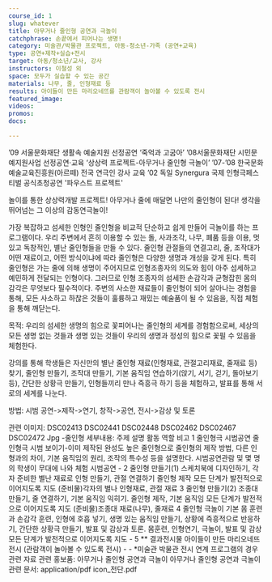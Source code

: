 ```yaml
---
course_id: 1
slug: whatever
title: 아무거나 줄인형 공연과 극놀이
catchphrase: 손끝에서 피어나는 생명!
category: 미술관/박물관 프로젝트, 아동-청소년-가족 (공연+교육)
type: 공연+제작+실습+전시
target: 아동/청소년/교사, 강사
instructors: 이철성 외
space: 모두가 실습할 수 있는 공간
materials: 나무, 줄, 인형재료 등
results: 아이들이 만든 마리오네뜨를 관람객이 놀아볼 수 있도록 전시
featured_image:
videos:
promos:
docs:

---
```


’09 서울문화재단 생활속 예술지원 선정공연 ‘죽억과 고굼아’ 
’08서울문화재단 시민문예지원사업 선정공연·교육 ‘상상력 프로젝트-아무거나 줄인형 극놀이’
’07-’08 한국문화예술교육진흥원(아르떼) 전국 연극인 강사 교육
’02 독일 Synergura 국제 인형극페스티벌 공식초청공연 '파우스트 프로젝트'

놀이를 통한 상상력개발 프로젝트!
아무거나 줄에 매달면 나만의 줄인형이 된다!
생각을 뛰어넘는 그 이상의 감동연극놀이!


가장 복잡하고 섬세한 인형인 줄인형을 비교적 단순하고 쉽게 만들어 극놀이를 하는 프로그램이다. 우리 주변에서 흔히 이용할 수 있는 돌, 사과조각, 나무, 폐품 등을 이용, 멋있고 독창적인, 별난 줄인형들을 만들 수 있다. 줄인형 관절들의 연결고리, 줄, 조작대가 어떤 재료이고, 어떤 방식이냐에 따라 줄인형은 다양한 생명과 개성을 갖게 된다. 특히 줄인형은 가는 줄에 의해 생명이 주어지므로 인형조종자의 의도와 힘이 아주 섬세하고 예민하게 전달되는 인형이다. 그러므로 인형 조종자의 섬세한 손감각과 균형잡힌 몸의 감각은 무엇보다 필수적이다. 주변의 사소한 재료들이 줄인형이 되어 살아나는 경험을 통해, 모든 사소하고 하찮은 것들이 훌륭하고 재밌는 예술품이 될 수 있음을, 직접 체험을 통해 깨닫는다.

목적: 
우리의 섬세한 생명의 힘으로 꽃피어나는 줄인형의 세계를 경험함으로써, 세상의 모든 생명 없는 것들과 생명 있는 것들이 우리의 생명과 정성의 힘으로 꽃필 수 있음을 체험한다.

강의를 통해 학생들은 자신만의 별난 줄인형 재료(인형재료, 관절고리재료, 줄재료 등) 찾기, 줄인형 만들기, 조작대 만들기, 기본 움직임 연습하기(앉기, 서기, 걷기, 돌아보기 등), 간단한 상황극 만들기, 인형들끼리 만나 즉흥극 하기 등을 체험하고, 발표를 통해 서로의 세계를 나눈다.

방법: 
시범 공연->제작->연기, 창작->공연, 전시->감상 및 토론

관련 이미지: 
DSC02413
DSC02441
DSC02448
DSC02462
DSC02467
DSC02472
Jpg
-줄인형
세부내용: 
주제  설명  활동  역할  비고
1 줄인형극 시범공연 줄인형극 시범 보이기-이미 제작된 완성도 높은 줄인형으로 줄인형의 제작 방법, 다른 인형과의 차이, 기본 움직임의 원리, 조작의 특수성 등을 설명한다.  시범공연관람 및 몇 명의 학생이 무대에 나와 체험 시범공연  -
2 줄인형 만들기(1)  스케치북에 디자인하기, 각자 준비한 별난 재료로 인형 만들기, 관절 연결하기  줄인형 제작  모든 단계가 발전적으로 이어지도록 지도 (준비물)각자의 별나 인형재료, 관절 재료
3 줄인형 만들기(2)  조종대 만들기, 줄 연결하기, 기본 움직임 익히기.  줄인형 제작, 기본 움직임  모든 단계가 발전적으로 이어지도록 지도 (준비물)조종대 재료(나무), 줄재료
4 줄인형 극놀이 기본 몸 훈련과 손감각 훈련, 인형에 호흡 넣기, 생명 있는 움직임 만들기, 상황에 즉흥적으로 반응하기, 간단한 상황극 만들기, 발표 및 감상과 토론.  몸훈련, 인형연기, 극놀이, 발표 및 감상 모든 단계가 발전적으로 이어지도록 지도 -
5 ** 결과전시물  아이들이 만든 마리오네뜨 전시 (관람객이 놀아볼 수 있도록 전시)  - - *미술관 박물관 전시 연계 프로그램의 경우
관련 자료
관련 홍보품: 
아무거나 줄인형 공연과 극놀이 아무거나 줄인형 공연과 극놀이
관련 문서: 
application/pdf icon_전단.pdf
